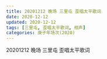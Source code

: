 ```yaml
---
title: 20201212 晚场 三里屯 歪唱太平歌词 
date: 2020-12-12
updated: 2020-12-12
tags: [三里屯, 歪唱太平歌词, 相声] 
categories: 庚子年场次(2020) 
---
```

20201212 晚场 三里屯 歪唱太平歌词 


